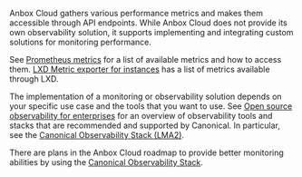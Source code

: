Anbox Cloud gathers various performance metrics and makes them accessible through API endpoints. While Anbox Cloud does not provide its own observability solution, it supports implementing and integrating custom solutions for monitoring performance.

See [Prometheus metrics](https://discourse.ubuntu.com/t/prometheus-metrics/19521) for a list of available metrics and how to access them. [LXD Metric exporter for instances](https://discuss.linuxcontainers.org/t/lxd-metric-exporter-for-instances/11735) has a list of metrics available through LXD.

The implementation of a monitoring or observability solution depends on your specific use case and the tools that you want to use. See [Open source observability for enterprises](https://ubuntu.com/observability) for an overview of observability tools and stacks that are recommended and supported by Canonical. In particular, see the [Canonical Observability Stack (LMA2)](https://juju.is/docs/lma2).

There are plans in the Anbox Cloud roadmap to provide better monitoring abilities by using the [Canonical Observability Stack](https://charmhub.io/topics/canonical-observability-stack).

